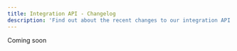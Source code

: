 ```yaml
---
title: Integration API - Changelog
description: 'Find out about the recent changes to our integration API.'
---
```


Coming soon

